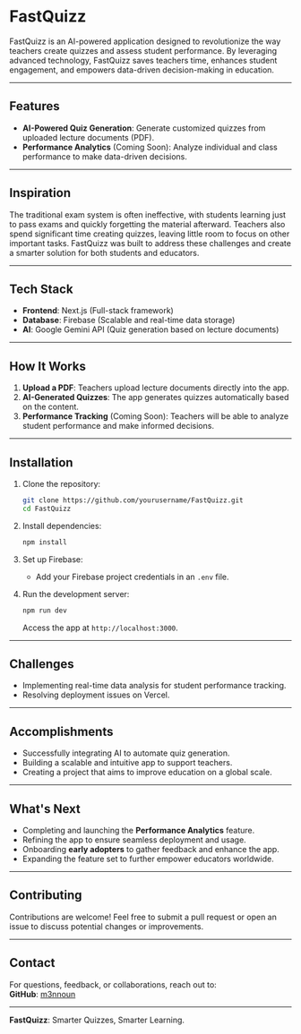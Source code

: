 
# FastQuizz  

FastQuizz is an AI-powered application designed to revolutionize the way teachers create quizzes and assess student performance. By leveraging advanced technology, FastQuizz saves teachers time, enhances student engagement, and empowers data-driven decision-making in education.

---

## Features  

- **AI-Powered Quiz Generation**: Generate customized quizzes from uploaded lecture documents (PDF).  
- **Performance Analytics** (Coming Soon): Analyze individual and class performance to make data-driven decisions.  

---

## Inspiration  

The traditional exam system is often ineffective, with students learning just to pass exams and quickly forgetting the material afterward. Teachers also spend significant time creating quizzes, leaving little room to focus on other important tasks. FastQuizz was built to address these challenges and create a smarter solution for both students and educators.

---

## Tech Stack  

- **Frontend**: Next.js (Full-stack framework)  
- **Database**: Firebase (Scalable and real-time data storage)  
- **AI**: Google Gemini API (Quiz generation based on lecture documents)  

---

## How It Works  

1. **Upload a PDF**: Teachers upload lecture documents directly into the app.  
2. **AI-Generated Quizzes**: The app generates quizzes automatically based on the content.  
3. **Performance Tracking** (Coming Soon): Teachers will be able to analyze student performance and make informed decisions.  

---

## Installation  

1. Clone the repository:  
   ```bash
   git clone https://github.com/yourusername/FastQuizz.git
   cd FastQuizz
   ```
2. Install dependencies:  
   ```bash
   npm install
   ```
3. Set up Firebase:  
   - Add your Firebase project credentials in an `.env` file.  

4. Run the development server:  
   ```bash
   npm run dev
   ```  
   Access the app at `http://localhost:3000`.

---

## Challenges  

- Implementing real-time data analysis for student performance tracking.  
- Resolving deployment issues on Vercel.  

---

## Accomplishments  

- Successfully integrating AI to automate quiz generation.  
- Building a scalable and intuitive app to support teachers.  
- Creating a project that aims to improve education on a global scale.

---

## What's Next  

- Completing and launching the **Performance Analytics** feature.  
- Refining the app to ensure seamless deployment and usage.  
- Onboarding **early adopters** to gather feedback and enhance the app.  
- Expanding the feature set to further empower educators worldwide.  

---

## Contributing  

Contributions are welcome! Feel free to submit a pull request or open an issue to discuss potential changes or improvements.

---

## Contact  

For questions, feedback, or collaborations, reach out to:  
**GitHub**: [m3nnoun](https://github.com/m3nnoun)  

---

**FastQuizz**: Smarter Quizzes, Smarter Learning.  
